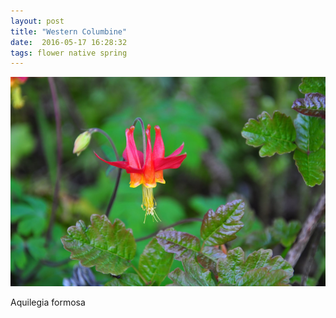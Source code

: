 ```yaml
---
layout: post
title: "Western Columbine"
date:  2016-05-17 16:28:32
tags: flower native spring
---
```


![Western Columbine](/images/western-columbine.png)

Aquilegia formosa 

<!--more-->

